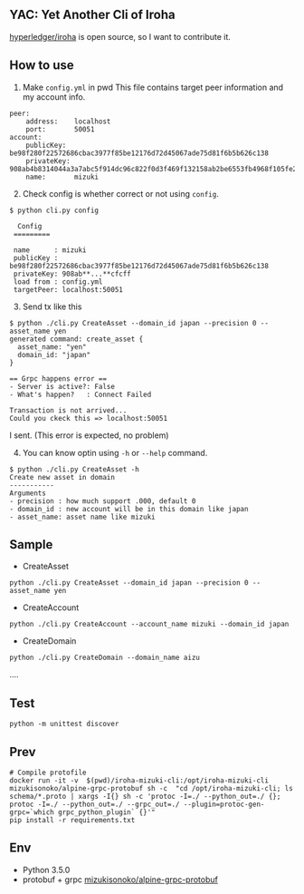 
## YAC: Yet Another Cli of Iroha

[hyperledger/iroha](https://github.com/hyperledger/iroha) is open source, so I want to contribute it.

## How to use

1) Make `config.yml` in pwd
This file contains target peer information and my account info.
```config
peer:
    address:    localhost
    port:       50051
account:
    publicKey:  be98f280f22572686cbac3977f85be12176d72d45067ade75d81f6b5b626c138
    privateKey: 908ab4b8314044a3a7abc5f914dc96c822f0d3f469f132158ab2be6553fb4968f105fe252430f1a8f6bd635dc06ca3ec1055dea9128ae598e8540bf9666cfcff
    name:       mizuki
```
2) Check config is whether correct or not using `config`. 

```
$ python cli.py config

  Config  
 =========

 name      : mizuki
 publicKey : be98f280f22572686cbac3977f85be12176d72d45067ade75d81f6b5b626c138
 privateKey: 908ab**...**cfcff
 load from : config.yml
 targetPeer: localhost:50051

```

3) Send tx like this

```
$ python ./cli.py CreateAsset --domain_id japan --precision 0 --asset_name yen
generated command: create_asset {
  asset_name: "yen"
  domain_id: "japan"
}

== Grpc happens error ==
- Server is active?: False 
- What's happen?   : Connect Failed 

Transaction is not arrived...
Could you ckeck this => localhost:50051

```
I sent. (This error is expected, no problem)

4) You can know optin using `-h` or `--help` command.

```
$ python ./cli.py CreateAsset -h
Create new asset in domain
-----------
Arguments
- precision : how much support .000, default 0
- domain_id : new account will be in this domain like japan
- asset_name: asset name like mizuki
```
 
## Sample

- CreateAsset 
```
python ./cli.py CreateAsset --domain_id japan --precision 0 --asset_name yen
```

- CreateAccount

```
python ./cli.py CreateAccount --account_name mizuki --domain_id japan

```

- CreateDomain

```
python ./cli.py CreateDomain --domain_name aizu
```

....


## Test
```
python -m unittest discover
```

## Prev
```
# Compile protofile 
docker run -it -v  $(pwd)/iroha-mizuki-cli:/opt/iroha-mizuki-cli mizukisonoko/alpine-grpc-protobuf sh -c  "cd /opt/iroha-mizuki-cli; ls schema/*.proto | xargs -I{} sh -c 'protoc -I=./ --python_out=./ {}; protoc -I=./ --python_out=./ --grpc_out=./ --plugin=protoc-gen-grpc=`which grpc_python_plugin` {}'"
pip install -r requirements.txt 
```

## Env
- Python 3.5.0
- protobuf + grpc [mizukisonoko/alpine-grpc-protobuf](https://github.com/MizukiSonoko/alpine-grpc-protobuf)

